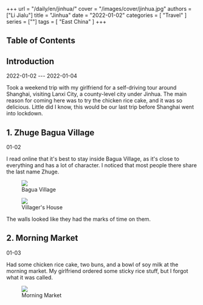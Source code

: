 +++
url = "/daily/en/jinhua/"
cover = "/images/cover/jinhua.jpg"
authors = ["Li Jialu"]
title = "Jinhua"
date = "2022-01-02"
categories = [
    "Travel"
]
series = [""]
tags = [
    "East China"
]
+++
<!DOCTYPE html>
<html lang="en">
<head>
    <meta charset="UTF-8">
    <meta name="viewport" content="width=device-width, initial-scale=1.0">
    <link rel="stylesheet" href="/assets/css/styles.css">
    <script src="/assets/js/toc.js"></script>    
</head>
<body>
    <article>
        <nav>
            <h2>Table of Contents</h2>
            <ul id="toc">
                <!-- Table of contents will be dynamically generated here -->
            </ul>
        </nav>
        <section>
            <h2>Introduction</h2>
            <p>2022-01-02 --- 2022-01-04</p>
            <p>         Took a weekend trip with my girlfriend for a self-driving tour around Shanghai, visiting Lanxi City, a county-level city under Jinhua. The main reason for coming here was to try the chicken rice cake, and it was so delicious. Little did I know, this would be our last trip before Shanghai went into lockdown.</p>
        </section>
        <section>
            <h2>1. Zhuge Bagua Village</h2>
            <p>01-02 <i class="fas fa-sun"></i></p>
            <p>         I read online that it's best to stay inside Bagua Village, as it's close to everything and has a lot of character. I noticed that most people there share the last name Zhuge.</p>
            <div class="container">
                <div class="image">
                    <figure>
                        <a data-fancybox="gallery" href="https://cdn.heirenlop.com/daily-record/jinhua3.jpg">
    <img src="https://cdn.heirenlop.com/daily-record/jinhua3.jpg" loading="lazy">
</a>
                        <figcaption>Bagua Village</figcaption>
                    </figure>
                </div>
            </div>
            <div class="container">
                <div class="image">
                    <figure>
                        <a data-fancybox="gallery" href="https://cdn.heirenlop.com/daily-record/jinhua1.jpg">
    <img src="https://cdn.heirenlop.com/daily-record/jinhua1.jpg" loading="lazy">
</a>
                        <figcaption>Villager's House</figcaption>
                    </figure>
                </div>
                <div class="text">
                    <p>         The walls looked like they had the marks of time on them.</p>
                </div>
            </div>
        </section>
        <section>
            <h2>2. Morning Market</h2>
            <p>01-03 <i class="fas fa-cloud"></i></p>
            <div class="container">
                <div class="text">
                    <p>         Had some chicken rice cake, two buns, and a bowl of soy milk at the morning market. My girlfriend ordered some sticky rice stuff, but I forgot what it was called.</p>
                </div>
                <div class="image">
                    <figure>
                        <a data-fancybox="gallery" href="https://cdn.heirenlop.com/daily-record/jinhua2.jpg">
    <img src="https://cdn.heirenlop.com/daily-record/jinhua2.jpg" loading="lazy">
</a>
                        <figcaption>Morning Market</figcaption>
                    </figure>
                </div>
            </div>
        </section>
    </article>
</body>
</html>
